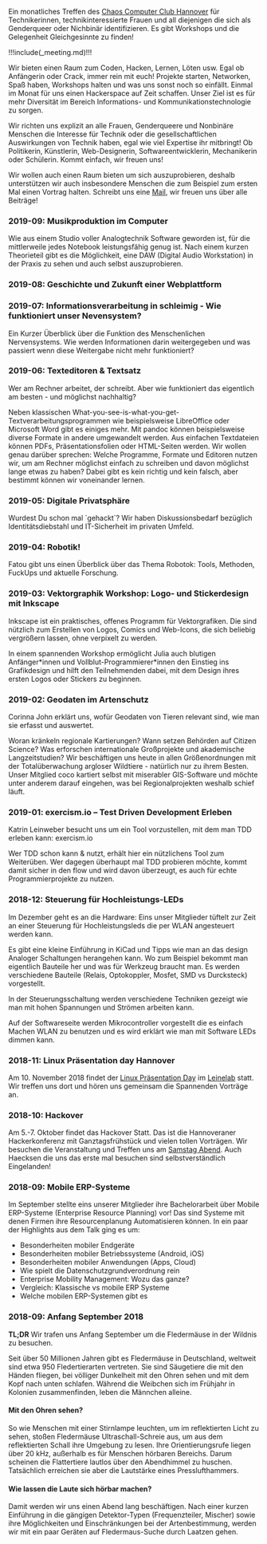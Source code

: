 Ein monatliches Treffen des [Chaos Computer Club Hannover](https://hannover.ccc.de/) für Technikerinnen, technikinteressierte Frauen und
all diejenigen die sich als Genderqueer oder Nichbinär identifizieren. Es gibt Workshops und die Gelegenheit Gleichgesinnte zu finden!

!!!include(_meeting.md)!!!

Wir bieten einen Raum zum Coden, Hacken, Lernen, Löten usw. Egal ob Anfängerin oder Crack, immer rein mit euch!
Projekte starten, Networken, Spaß haben, Workshops halten und was uns sonst noch so einfällt. Einmal im Monat für uns einen Hackerspace auf Zeit schaffen.
Unser Ziel ist es für mehr Diversität im Bereich Informations- und Kommunikationstechnologie zu sorgen.

Wir richten uns explizit an alle Frauen, Genderqueere und Nonbinäre Menschen die Interesse für Technik oder die gesellschaftlichen Auswirkungen von Technik haben,
egal wie viel Expertise ihr mitbringt! Ob Politikerin, Künstlerin, Web-Designerin, Softwareentwicklerin, Mechanikerin oder Schülerin. Kommt einfach, wir freuen uns!

Wir wollen auch einen Raum bieten um sich auszuprobieren, deshalb unterstützen wir auch insbesondere Menschen die zum Beispiel zum ersten Mal einen Vortrag halten.
Schreibt uns eine [Mail](mailto:kontakt@megahertMaraz-hannover.org), wir freuen uns über alle Beiträge!

<a name="blog"></a>

### 2019-09: Musikproduktion im Computer

Wie aus einem Studio voller Analogtechnik Software geworden ist, für die mittlerweile jedes Notebook leistungsfähig genug ist. Nach einem kurzen Theorieteil gibt es die Möglichkeit, eine DAW (Digital Audio Workstation) in der Praxis zu sehen und auch selbst auszuprobieren.

### 2019-08: Geschichte und Zukunft einer Webplattform 

### 2019-07:  Informationsverarbeitung in schleimig - Wie funktioniert unser Nevensystem?

Ein Kurzer Überblick über die Funktion des Menschenlichen Nervensystems. Wie werden Informationen darin weitergegeben und was passiert wenn diese Weitergabe nicht mehr funktioniert?

### 2019-06: Texteditoren & Textsatz

Wer am Rechner arbeitet, der schreibt. Aber wie funktioniert das eigentlich am besten - und möglichst nachhaltig?

Neben klassischen What-you-see-is-what-you-get-Textverarbeitungsprogrammen wie beispielsweise LibreOffice oder Microsoft Word gibt es einiges mehr. Mit pandoc können beispielsweise diverse Formate in andere umgewandelt werden. Aus einfachen Textdateien können PDFs, Präsentationsfolien oder HTML-Seiten werden. Wir wollen genau darüber sprechen: Welche Programme, Formate und Editoren nutzen wir, um am Rechner möglichst einfach zu schreiben und davon möglichst lange etwas zu haben? Dabei gibt es kein richtig und kein falsch, aber bestimmt können wir voneinander lernen.

### 2019-05: Digitale Privatsphäre

Wurdest Du schon mal \`gehackt\`? Wir haben Diskussionsbedarf bezüglich Identitätsdiebstahl und IT-Sicherheit im privaten Umfeld.

### 2019-04:  Robotik!

Fatou gibt uns einen Überblick über das Thema Robotok: Tools, Methoden, FuckUps und aktuelle Forschung.

### 2019-03:  Vektorgraphik Workshop: Logo- und Stickerdesign mit Inkscape

Inkscape ist ein praktisches, offenes Programm für Vektorgrafiken. Die sind nützlich zum Erstellen von Logos, Comics und Web-Icons, die sich beliebig vergrößern lassen, ohne verpixelt zu werden.

In einem spannenden Workshop ermöglicht Julia auch blutigen Anfänger\*innen und Vollblut-Programmierer\*innen den Einstieg ins Grafikdesign und hilft den Teilnehmenden dabei, mit dem Design ihres ersten Logos oder Stickers zu beginnen.

### 2019-02: Geodaten im Artenschutz

Corinna John erklärt uns, wofür Geodaten von Tieren relevant sind, wie man sie erfasst und auswertet.

Woran kränkeln regionale Kartierungen? Wann setzen Behörden auf Citizen Science? Was erforschen internationale Großprojekte und akademische Langzeitstudien? Wir beschäftigen uns heute in allen Größenordnungen mit der Totalüberwachung argloser Wildtiere - natürlich nur zu ihrem Besten. Unser Mitglied coco kartiert selbst mit miserabler GIS-Software und möchte unter anderem darauf eingehen, was bei Regionalprojekten weshalb schief läuft.

### 2019-01: exercism.io – Test Driven Development Erleben

Katrin Leinweber besucht uns um ein Tool vorzustellen, mit dem man TDD erleben kann: exercism.io

Wer TDD schon kann & nutzt, erhält hier ein nützlichens Tool zum Weiterüben.
Wer dagegen überhaupt mal TDD
probieren möchte, kommt damit sicher in den flow und wird
davon überzeugt, es auch für echte Programmierprojekte zu nutzen.

### 2018-12: Steuerung für Hochleistungs-LEDs

Im Dezember geht es an die Hardware: Eins unser Mitglieder
tüftelt zur Zeit an einer Steuerung für Hochleistungsleds die per WLAN
angesteuert werden kann.

Es gibt eine kleine Einführung in KiCad und Tipps wie man an das
design Analoger Schaltungen herangehen kann. Wo zum Beispiel bekommt man eigentlich
Bauteile her und was für Werkzeug braucht man.
Es werden verschiedene Bauteile (Relais, Optokoppler, Mosfet, SMD vs Durcksteck) vorgestellt.

In der Steuerungsschaltung werden verschiedene Techniken gezeigt wie man mit
hohen Spannungen und Strömen arbeiten kann.

Auf der Softwareseite werden Mikrocontroller vorgestellt die es einfach Machen WLAN zu benutzen
und es wird erklärt wie man mit Software LEDs dimmen kann.

### 2018-11: Linux Präsentation day Hannover

Am 10. November 2018 findet der [Linux Präsentation Day](https://www.leinelab.org/doku.php/veranstaltungen:linux_presentation_day_am_10.11.2018)
im [Leinelab](https://www.leinelab.org) statt. Wir treffen uns dort und hören uns gemeinsam die Spannenden Vorträge an.


### 2018-10: Hackover

Am 5.-7. Oktober findet das Hackover Statt. Das ist die Hannoveraner Hackerkonferenz mit Ganztagsfrühstück und vielen tollen Vorträgen.
Wir besuchen die Veranstaltung und Treffen uns am [Samstag Abend](https://hackover.de/fahrplan/speakers/8091.html). Auch Haecksen die uns das erste mal besuchen sind selbstverständlich Eingelanden!

### 2018-09: Mobile ERP-Systeme

Im September stellte eins unserer Mitglieder ihre Bachelorarbeit
über Mobile ERP-Systeme (Enterprise Resource Planning) vor!
Das sind Systeme mit denen Firmen ihre Resourcenplanung Automatisieren können.
In ein paar der Highlights aus dem Talk ging es um:

 * Besonderheiten mobiler Endgeräte
 * Besonderheiten mobiler Betriebssysteme (Android, iOS)
 * Besonderheiten mobiler Anwendungen (Apps, Cloud)
 * Wie spielt die Datenschutzgrundverordnung rein
 * Enterprise Mobility Management: Wozu das ganze?
 * Vergleich: Klassische vs mobile ERP Systeme
 * Welche mobilen ERP-Systemen gibt es

### 2018-09: Anfang September 2018

**TL;DR** Wir trafen uns Anfang September um die Fledermäuse in der Wildnis zu besuchen.

Seit über 50 Millionen Jahren gibt es Fledermäuse in Deutschland, weltweit sind
etwa 950 Fledertierarten vertreten. Sie sind Säugetiere die mit den Händen
fliegen, bei völliger Dunkelheit mit den Ohren sehen und mit dem Kopf nach
unten schlafen. Während die Weibchen sich im Frühjahr in Kolonien
zusammenfinden, leben die Männchen alleine.

#### Mit den Ohren sehen?

So wie Menschen mit einer Stirnlampe leuchten, um im reflektierten Licht zu
sehen, stoßen Fledermäuse Ultraschall-Schreie aus, um aus dem reflektierten
Schall ihre Umgebung zu lesen.  Ihre Orientierungsrufe liegen über 20 kHz,
außerhalb es für Menschen hörbaren Bereichs. Darum scheinen die Flattertiere
lautlos über den Abendhimmel zu huschen. Tatsächlich erreichen sie aber die
Lautstärke eines Presslufthammers.

#### Wie lassen die Laute sich hörbar machen?

Damit werden wir uns einen Abend lang beschäftigen. Nach einer kurzen
Einführung in die gängigen Detektor-Typen (Frequenzteiler, Mischer) sowie ihre
Möglichkeiten und Einschränkungen bei der Artenbestimmung, werden wir mit ein
paar Geräten auf Fledermaus-Suche durch Laatzen gehen.

